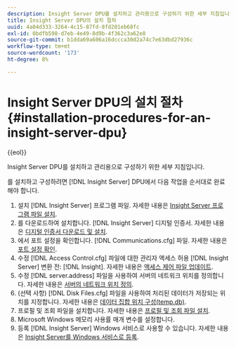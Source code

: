 ```yaml
---
description: Insight Server DPU를 설치하고 관리용으로 구성하기 위한 세부 지침입니다.
title: Insight Server DPU의 설치 절차
uuid: 4a04d333-3264-4c15-87fd-8fd201eb68fc
exl-id: 0bdfb598-d7eb-4e49-8d9b-4f362c3a62e8
source-git-commit: b1dda69a606a16dccca30d2a74c7e63dbd27936c
workflow-type: tm+mt
source-wordcount: '173'
ht-degree: 8%

---
```


# Insight Server DPU의 설치 절차{#installation-procedures-for-an-insight-server-dpu}

{{eol}}

Insight Server DPU를 설치하고 관리용으로 구성하기 위한 세부 지침입니다.

를 설치하고 구성하려면 [!DNL Insight Server] DPU에서 다음 작업을 순서대로 완료해야 합니다.

1. 설치 [!DNL Insight Server] 프로그램 파일. 자세한 내용은 [Insight Server 프로그램 파일 설치](../../../../home/c-inst-svr/c-install-ins-svr/t-install-proc-inst-svr-dpu/t-install-prgm-files.md#task-1e6251fd39714186baa40d38f23d0088).
1. 를 다운로드하여 설치합니다. [!DNL Insight Server] 디지털 인증서. 자세한 내용은 [디지털 인증서 다운로드 및 설치](../../../../home/c-inst-svr/c-install-ins-svr/t-install-proc-inst-svr-dpu/c-dnld-dgtl-cert/c-dnld-dgtl-cert.md#concept-4f79c240492f4e52b6375b4b3bbefa17).
1. 에서 포트 설정을 확인합니다. [!DNL Communications.cfg] 파일. 자세한 내용은 [포트 설정 확인](../../../../home/c-inst-svr/c-install-ins-svr/t-install-proc-inst-svr-dpu/t-chk-pt-stgs.md#task-a91191b0a19e4437aa535a27c734ae64).
1. 수정 [!DNL Access Control.cfg] 파일에 대한 관리자 액세스 허용 [!DNL Insight Server] 변환 전: [!DNL Insight]. 자세한 내용은 [액세스 제어 파일 업데이트](../../../../home/c-inst-svr/c-install-ins-svr/t-install-proc-inst-svr-dpu/c-updt-accss-ctrl-file.md#concept-fb9aa0c0e0664c018528f56d01c4808d).
1. 수정 [!DNL server.address] 파일을 사용하여 서버의 네트워크 위치를 정의합니다. 자세한 내용은 [서버의 네트워크 위치 정의](../../../../home/c-inst-svr/c-install-ins-svr/t-install-proc-inst-svr-dpu/c-svrs-ntwk-loc/c-svrs-ntwk-loc.md#concept-87dd2aa3448c415ca1285bc445a8c649).
1. (선택 사항) [!DNL Disk Files.cfg] 파일을 사용하여 처리된 데이터가 저장되는 위치를 지정합니다. 자세한 내용은 [데이터 집합 위치 구성(temp.db)](../../../../home/c-inst-svr/c-install-ins-svr/t-install-proc-inst-svr-dpu/t-cfg-loc-dtst.md#task-f645eefecb154e679acbb480a07c1f0e).
1. 프로필 및 조회 파일을 설치합니다. 자세한 내용은 [프로필 및 조회 파일 설치](../../../../home/c-inst-svr/c-install-ins-svr/t-install-proc-inst-svr-dpu/c-install-prof-lkup-files.md#concept-1631895d09a14dc99316bf8cf166fdfc).
1. Microsoft Windows 메모리 사용률 매개 변수를 설정합니다.
1. 등록 [!DNL Insight Server] Windows 서비스로 사용할 수 있습니다. 자세한 내용은 [Insight Server를 Windows 서비스로 등록](../../../../home/c-inst-svr/c-install-ins-svr/t-install-proc-inst-svr-dpu/c-reg-wdws-svc.md#concept-f2c7aa891d544a2595aa01d0d796a540).
